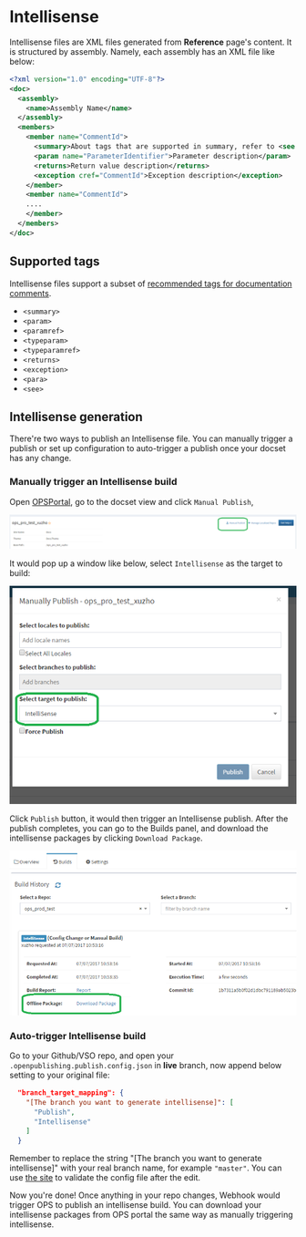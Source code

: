 # Intellisense

Intellisense files are XML files generated from **Reference** page's content. It is structured by assembly. Namely, each assembly has an XML file like below:

```XML
<?xml version="1.0" encoding="UTF-8"?>
<doc>
  <assembly>
    <name>Assembly Name</name>
  </assembly>
  <members>
    <member name="CommentId">
      <summary>About tags that are supported in summary, refer to <see cref="https://docs.microsoft.com/en-us/dotnet/csharp/programming-guide/xmldoc/recommended-tags-for-documentation-comments"/></summary>
      <param name="ParameterIdentifier">Parameter description</param>
      <returns>Return value description</returns>
      <exception cref="CommentId">Exception description</exception>
    </member>
    <member name="CommentId">
    ....
    </member>
  </members>
</doc>
```

## Supported tags

Intellisense files support a subset of [recommended tags for documentation comments](https://docs.microsoft.com/en-us/dotnet/csharp/programming-guide/xmldoc/recommended-tags-for-documentation-comments).

* `<summary>`
* `<param>`
* `<paramref>`
* `<typeparam>`
* `<typeparamref>`
* `<returns>`
* `<exception>`
* `<para>`
* `<see>`


## Intellisense generation

There're two ways to publish an Intellisense file. You can manually trigger a publish or set up configuration to auto-trigger a publish once your docset has any change.

### Manually trigger an Intellisense build

Open [OPSPortal](https://ops.microsoft.com), go to the docset view and click `Manual Publish`,

![Maunal trigger](../images/intellisense_create_a_manual_trigger.png)

It would pop up a window like below, select `Intellisense` as the target to build:

![Create a manual trigger window](../images/intellisense_create_a_manual_trigger_window.png)

Click `Publish` button, it would then trigger an Intellisense publish. After the publish completes, you can go to the Builds panel, and download the intellisense packages by clicking `Download Package`.

![Download intellisense package](../images/intellisense_create_a_manual_trigger_download_packages.png)

### Auto-trigger Intellisense build

Go to your Github/VSO repo, and open your `.openpublishing.publish.config.json` in **live** branch, now append below setting to your original file:

```json
  "branch_target_mapping": {
    "[The branch you want to generate intellisense]": [
      "Publish",
      "Intellisense"
    ]
  }
```

Remember to replace the string "[The branch you want to generate intellisense]" with your real branch name, for example `"master"`. You can use [the site](https://jsonlint.com) to validate the config file after the edit.

Now you're done! Once anything in your repo changes, Webhook would trigger OPS to publish an intellisense build. You can download your intellisense packages from OPS portal the same way as manually triggering intellisense.
